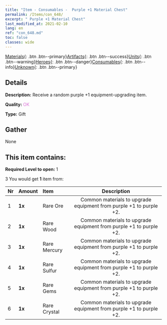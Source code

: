 ```yaml
---
title: "Item - Consumables -  Purple +1 Material Chest"
permalink: /Items/con_648/
excerpt: " Purple +1 Material Chest"
last_modified_at: 2021-02-10
lang: en
ref: "con_648.md"
toc: false
classes: wide
---
```

 [Materials](/Items/){: .btn .btn--primary}[Artifacts](/Items/Artifacts/){: .btn .btn--success}[Units](/Items/Units/){: .btn .btn--warning}[Heroes](/Items/Heroes/){: .btn .btn--danger}[Consumables](/Items/Consumables/){: .btn .btn--info}[Unknown](/Items/Unknown/){: .btn .btn--primary}

## Details
 **Description:** Receive a random purple +1 equipment-upgrading item.

 **Quality:** <span style="color: #DA70D6">OK</span>

 **Type:** Gift

## Gather

  None

## This item contains:

 **Required Level to open:** 1

 3 You would get **1** item  from:

  | Nr | Amount |     Item    | Description |
  |:---|:-------|:------------|:-----------:|
  | 1 |  **1x** | Rare Ore | Common materials to upgrade equipment from purple +1 to purple +2.  | 
  | 2 |  **1x** | Rare Wood | Common materials to upgrade equipment from purple +1 to purple +2.  | 
  | 3 |  **1x** | Rare Mercury | Common materials to upgrade equipment from purple +1 to purple +2.  | 
  | 4 |  **1x** | Rare Sulfur | Common materials to upgrade equipment from purple +1 to purple +2.  | 
  | 5 |  **1x** | Rare Gems | Common materials to upgrade equipment from purple +1 to purple +2.  | 
  | 6 |  **1x** | Rare Crystal | Common materials to upgrade equipment from purple +1 to purple +2.  | 
